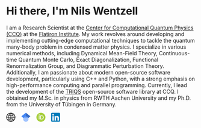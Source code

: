 # Hi there, I'm Nils Wentzell

I am a Research Scientist at the [Center for Computational Quantum Physics (CCQ)](https://www.simonsfoundation.org/flatiron/center-for-computational-quantum-physics/) at the [Flatiron Institute](https://www.simonsfoundation.org/flatiron/). My work revolves around developing and implementing cutting-edge computational techniques to tackle the quantum many-body problem in condensed matter physics. I specialize in various numerical methods, including Dynamical Mean-Field Theory, Continuous-time Quantum Monte Carlo, Exact Diagonalization, Functional Renormalization Group, and Diagrammatic Perturbation Theory. Additionally, I am passionate about modern open-source software development, particularly using C++ and Python, with a strong emphasis on high-performance computing and parallel programming. Currently, I lead the development of the [TRIQS](https://triqs.github.io/triqs/latest/) open-source software library at CCQ. I obtained my M.Sc. in physics from RWTH Aachen University and my Ph.D. from the University of Tübingen in Germany. 

[![website](./img/globe.png)](https://wentzell.github.io)
&nbsp;&nbsp;
[![website](./img/scholar.png)](https://scholar.google.com/citations?user=9IRL-ygAAAAJ)
&nbsp;&nbsp;
[![website](./img/orcid.png)](https://orcid.org/0000-0003-3613-007X)
&nbsp;&nbsp;
[![website](./img/linkedin.png)](https://www.linkedin.com/in/nils-wentzell/)
